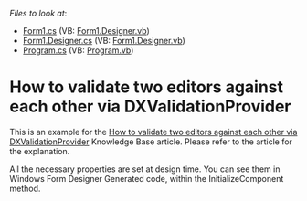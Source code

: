 <!-- default file list -->
*Files to look at*:

* [Form1.cs](./CS/Form1.cs) (VB: [Form1.Designer.vb](./VB/Form1.Designer.vb))
* [Form1.Designer.cs](./CS/Form1.Designer.cs) (VB: [Form1.Designer.vb](./VB/Form1.Designer.vb))
* [Program.cs](./CS/Program.cs) (VB: [Program.vb](./VB/Program.vb))
<!-- default file list end -->
# How to validate two editors against each other via DXValidationProvider


<p>This is an example for the <a href="https://www.devexpress.com/Support/Center/p/K18165">How to validate two editors against each other via DXValidationProvider</a> Knowledge Base article. Please refer to the article for the explanation.</p><p>All the necessary properties are set at design time. You can see them in Windows Form Designer Generated code, within the InitializeComponent method.</p>

<br/>


